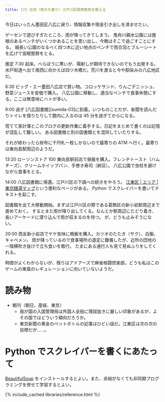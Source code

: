 ```yaml
---
title: 172 日目（雨のち曇り）江戸川区探索態勢を整える
---
```


今日はいったん墨田区八広に戻り、情報収集や現金引き出しを済ませたい。

ゲーセンで遊びすぎたところ、雨が降ってきてしまう。
曳舟川親水公園には屋根のあるベンチがいくつかあることを思い出し、今晩はそこで過ごすことにする。
細長い公園のなるべく四つ木に近い地点のベンチで雨合羽とブルーシートを広げて仮眠態勢をとる。

推定 7:30 起床。べらぼうに寒いが、陽射しが期待できないのでもう出発する。
水戸街道へ出て南西に向かえば四ツ木橋だ。荒川を渡ると今や馴染みの八広地区だ。

8:30 ビッグ・エー墨田八広店で買い物。コロッケサンド、りんごデニッシュ、野菜ジュースを安価で購入。
八広公園に移動し、適当なベンチで食事休憩にする。ここは無意味にハトが多い。

9:00 過ぎ [八広図書館][sumida-03]に到着。いつものことだが、新聞を読んだりトイレを借りたりして館内に入るのは 45 分を過ぎてからになる。

慌てて家計簿とこのブログの更新作業に着手する。日記をまとめて書くのは記憶が混乱して難しい。
ある図書館と別の図書館とを混同していたりする。

それが終わったら財布に千円札一枚しかないので最寄りの ATM へ行く。最寄りは東向島駅周辺のようだ。

13:20 ローソンストア 100 東向島駅前店で昼飯を購入。フレンチトースト（ハムチーズ）、クリームホイップパン、手巻き寿司（納豆）。
八広公園で虫柱を避けながら食事をとる。

14:00 八広図書館に帰還。江戸川区の下調べの続きをやろう。
[江東区 | エリア | 東京銭湯マップ](http://www.1010.or.jp/map/archives/area/%e6%b1%9f%e6%9d%b1%e5%8c%ba)という便利なページがある。
Python でスクレイパーを書いてテキストを起こす。

図書館を出て大移動開始。まずは江戸川区の際である葛飾区の新小岩駅周辺まで進めておく。
するとまた雨が降り出してくる。なんとか駅周辺にたどり着き、長いアーケードに潜り込んで雨が収まるのを待つ。
が、どうも止みそうにない。

20:00 西友新小岩店でヤケ気味に晩飯を購入。カツオのたたき（サク）、白飯、キャベメン。
雨が降っているので食事場所の選定に難儀したが、近所の団地の一階横吹き抜けで立ち食いを敢行。
たまにある通行人も見て見ぬふりをしてくれる。

時間がよくわからないが、残りはアドアーズで麻雀格闘倶楽部。どうも私はこのゲームの東風のレギュレーションに向いていないようだ。

# 読み物

* 朝刊（朝日、産経、東京）
  * 我が国の入国管理局は外国人全般に理屈抜きに厳しい印象があるが、よその国ではどういう傾向だろうか。
  * 東京新聞の黄金のペットボトルの記事はひどい話だ。江東区は次の次の目標だが……。

# Python でスクレイパーを書くにあたって

[BeautifulSoup][bs4] をインストールするとよい。また、余裕がなくても非同期プログラミングを併せて学習するとよい。

[bs4]: http://www.crummy.com/software/BeautifulSoup/bs4/
{% include_cached libraries/reference.html %}
